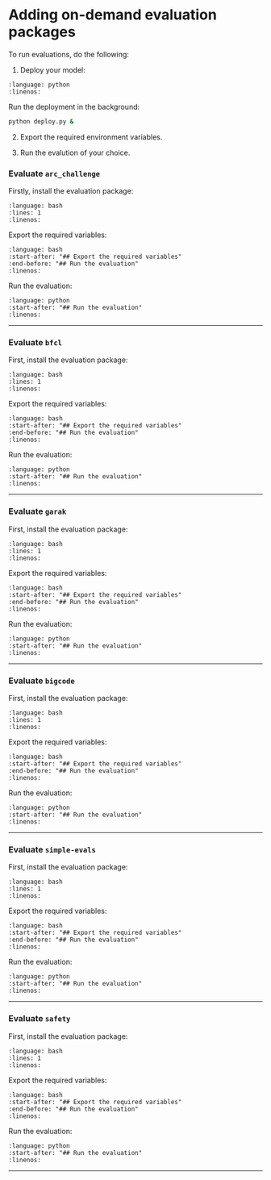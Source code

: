 # Adding on-demand evaluation packages

To run evaluations, do the following:

1. Deploy your model:

```{literalinclude} ../scripts/snippets/deploy.py
:language: python
:linenos:
```

Run the deployment in the background:
```bash
python deploy.py &
```

2. Export the required environment variables. 

3. Run the evalution of your choice.


### Evaluate `arc_challenge`

Firstly, install the evaluation package:
```{literalinclude} ../scripts/snippets/arc_challenge.py
:language: bash
:lines: 1
:linenos:
```

Export the required variables:
```{literalinclude} ../scripts/snippets/arc_challenge.py
:language: bash
:start-after: "## Export the required variables"
:end-before: "## Run the evaluation"
:linenos:
```

Run the evaluation:
```{literalinclude} ../scripts/snippets/arc_challenge.py
:language: python
:start-after: "## Run the evaluation"
:linenos:
```

---

### Evaluate `bfcl`

First, install the evaluation package:
```{literalinclude} ../scripts/snippets/bfcl.py
:language: bash
:lines: 1
:linenos:
```

Export the required variables:
```{literalinclude} ../scripts/snippets/bfcl.py
:language: bash
:start-after: "## Export the required variables"
:end-before: "## Run the evaluation"
:linenos:
```

Run the evaluation:
```{literalinclude} ../scripts/snippets/bfcl.py
:language: python
:start-after: "## Run the evaluation"
:linenos:
```

---

### Evaluate `garak`

First, install the evaluation package:
```{literalinclude} ../scripts/snippets/garak.py
:language: bash
:lines: 1
:linenos:
```

Export the required variables:
```{literalinclude} ../scripts/snippets/garak.py
:language: bash
:start-after: "## Export the required variables"
:end-before: "## Run the evaluation"
:linenos:
```

Run the evaluation:
```{literalinclude} ../scripts/snippets/garak.py
:language: python
:start-after: "## Run the evaluation"
:linenos:
```

---

### Evaluate `bigcode`

First, install the evaluation package:
```{literalinclude} ../scripts/snippets/bigcode.py
:language: bash
:lines: 1
:linenos:
```

Export the required variables:
```{literalinclude} ../scripts/snippets/bigcode.py
:language: bash
:start-after: "## Export the required variables"
:end-before: "## Run the evaluation"
:linenos:
```

Run the evaluation:
```{literalinclude} ../scripts/snippets/bigcode.py
:language: python
:start-after: "## Run the evaluation"
:linenos:
```

---

### Evaluate `simple-evals`

First, install the evaluation package:
```{literalinclude} ../scripts/snippets/simple_evals.py
:language: bash
:lines: 1
:linenos:
```

Export the required variables:
```{literalinclude} ../scripts/snippets/simple_evals.py
:language: bash
:start-after: "## Export the required variables"
:end-before: "## Run the evaluation"
:linenos:
```

Run the evaluation:
```{literalinclude} ../scripts/snippets/simple_evals.py
:language: python
:start-after: "## Run the evaluation"
:linenos:
```

---

### Evaluate `safety`

First, install the evaluation package:
```{literalinclude} ../scripts/snippets/safety.py
:language: bash
:lines: 1
:linenos:
```

Export the required variables:
```{literalinclude} ../scripts/snippets/safety.py
:language: bash
:start-after: "## Export the required variables"
:end-before: "## Run the evaluation"
:linenos:
```

Run the evaluation:
```{literalinclude} ../scripts/snippets/safety.py
:language: python
:start-after: "## Run the evaluation"
:linenos:
```

---

